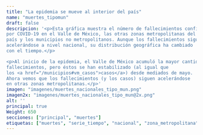```yaml
---
title: "La epidemia se mueve al interior del país"
name: "muertes_tipomun"
draft: false
descripcion: '<p>Esta gráfica muestra el número de fallecimientos confirmados
por COVID-19 en el Valle de México, las otras zonas metropolitanas del
país y los municipios no metropolitanos. Aunque los fallecimientos siguen
acelerándose a nivel nacional, su distribución geográfica ha cambiado
con el tiempo.</p>

<p>Al inicio de la epidemia, el Valle de México acumuló la mayor cantidad de
fallecimientos, pero éstos se han estabilizado (al igual que
los <a href="/municipios#vm_casos">casos</a>) desde mediados de mayo.
Ahora vemos que los fallecimientos (y los casos) siguen acelerándose
en otras zonas metropolitanas.</p>'
imagen: "imagenes/muertes_nacionales_tipo_mun.png"
imagen2x: "imagenes/muertes_nacionales_tipo_mun@2x.png"
alt: ''
principal: true
Weight: 650
secciones: ["principal", "muertes"]
etiquetas: ["muertes", "serie_tiempo", "nacional", "zona_metropolitana"]
---
```

